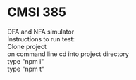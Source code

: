 # CMSI 385 
DFA and NFA simulator <br /> 
Instructions to run test:  <br /> 
Clone project <br /> 
on command line cd into project directory <br /> 
type "npm i" <br /> 
type "npm t" <br /> 
